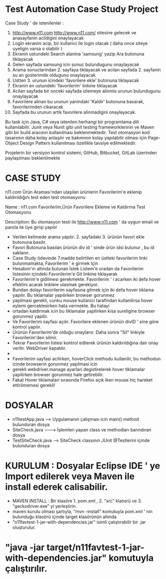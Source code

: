 # Test Automation Case Study Project

Case Study ' de istenilenler :

1. http://www.n11.com <http://www.n11.com/> sitesine gelecek ve anasayfanin acildigini onaylayacak
2. Login ekranini acip, bir kullanici ile login olacak ( daha once siteye uyeligin varsa o olabilir )
3. Ekranin ustundeki Search alanina 'samsung' yazip Ara butonuna tiklayacak
4. Gelen sayfada samsung icin sonuc bulundugunu onaylayacak
5. Arama sonuclarindan 2. sayfaya tiklayacak ve acilan sayfada 2. sayfanin su an gosterimde oldugunu onaylayacak
6. Ustten 3. urunun icindeki 'favorilere ekle' butonuna tiklayacak
7. Ekranin en ustundeki 'favorilerim' linkine tiklayacak 
8. Acilan sayfada bir onceki sayfada izlemeye alinmis urunun bulundugunu onaylayacak
9. Favorilere alinan bu urunun yanindaki 'Kaldir' butonuna basarak, favorilerimden cikaracak
10. Sayfada bu urunun artik favorilere alinmadigini onaylayacak.

Bu task için Java, C# veya istenilen herhangi bir programlama dili kullanılabilir. Junit veya Nunit gibi unit testing frameworklerinin ve Maven gibi bir build aracının kullanılması beklenmektedir. Test otomasyon kod tasarımın daha kolay anlaşılır ve bakımının kolay yapılabilir olması için Page-Object Design Pattern kullanılması özellikle tavsiye edilmektedir.

Projelerin bir versiyon kontrol sistemi; GitHub, Bitbucket, GitLab üzerinden paylaşılması beklenilmekte

 # CASE STUDY 

n11.com Ürün Araması'ndan ulaşılan ürünlerin Favorilerim'e eklenip kaldırıldığını test eden test otomasyonu

 Name 	   : n11.com Favorilerim,Ürün Favorilere Ekleme ve Kaldırma Test Otomasyonu
 
 Description: Bu otomasyon testi ile http://www.n11.com ' da uygun email ve parola ile üye girişi yapılır
 *  Verilen kelimede arama yapılır. 2. sayfadaki 3. ürünün favori ekle butonuna basılır.
 *  Favori Butonuna basılan ürünün div id ' sinde ürün idsi bulunur , bu id saklanır.
 *  Case Study ödevinde 7.madde belirtilen en üstteki favorilerim linki bulunmamakta, Favorilerim ' e girmek için
 *  Hesabım'ın altında bulunan İstek Listem'e oradan da Favorilerim listesinin içindeki Favorilerim'e Git linkine tıklayarak
 *  Favorilerim'e gidilmesi gerekmekte. Favorilerim ' i acarken iki defa hover efektini acarak linklere ulasmak gerekiyor.
 *  Bundan dolayı favorilerim sayfasına gitmek için iki defa hover tıklama yapılır. Bu tıklamalar yapılırken browser gorunmez
 *  yapilmasi gerekli, cunku mouse kullanici tarafindan kullanilirsa hover eylemi gerceklesirken hata vermekte. Bu hatayi  
 *  ortadan kaldirmak icin bu tiklamalar yapilirken kisa sureligine browser gorunmez yapilir.
 *  Ve Favorilerim sayfası açılır. Favorilere eklenen ürünün divID ' sine göre kontrol yapılır.
 *  Ürünün Favorilerim'de olduğu onaylanır. Daha sonra "Sil" linkiyle Favorilerim'den silinir.
 *  Tekrar Favorilerim listesi kontrol edilerek ürünün kaldırıldığına dair onay verilir. WebDriver kapatılır.
 * 
 *  Favorilerim sayfasi acilirken, hoverClick methodu kullanilir, bu methodun icinde browserin gorunmez yapilmasi icin
 *  gerekli webdriver.manage ayarlari degistirelerek hover tiklamalar yapilirken browser gorunmez hale getirebilir.
 *  Fakat Hover tiklamalari sırasında Firefox açık iken mouse hiç hareket ettirilmemesi gerekli!
 
# DOSYALAR

* n11testApp.java  --> Uygulamanın çalışması icin main() method bulunduran dosya
* SiteCheck.java ---> İşlemleri yapan class ve methodları barındıran dosya
* TestSiteCheck.java --> SiteCheck classının JUnit @Testlerini içinde bulunduran dosya
      
# KURULUM : Dosyalar Eclipse IDE ' ye Import edilerek veya Maven ile install ederek calisabilir.
* MAVEN INSTALL : Bir klasöre 1. pom.xml , 2. "src" klaösrü ve 3. "geckodriver.exe" yi yerleştirin.
* maven kurulu olması şartıyla,  "mvn -install" komutuyla pom.xml ' nin bulunduğu  klasörü içinde target klasörünün altında   
* "n11favtest-1-jar-with-dependencies.jar" isimli çalıştırabilir bir .jar oluşturulur.  
 
 # "java -jar target/n11favtest-1-jar-with-dependencies.jar"  komutuyla çalıştırılır.
  
